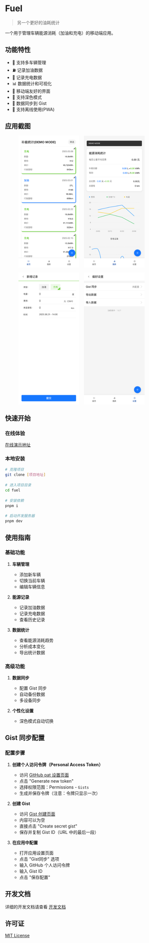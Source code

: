 # Fuel

> 另一个更好的油耗统计

一个用于管理车辆能源消耗（加油和充电）的移动端应用。

## 功能特性

- 🚗 支持多车辆管理
- ⛽ 记录加油数据
- 🔋 记录充电数据
- 📊 数据统计和可视化
- 📱 移动端友好的界面
- 🌙 支持深色模式
- 🔄 数据同步到 Gist
- 📡 支持离线使用(PWA)

## 应用截图

<div style="display: flex; flex-wrap: wrap; gap: 16px; justify-content: center; align-items: center;">
  <img src="./docs/assets/home.png" alt="历史" width="200" />
  <img src="./docs/assets/chart.png" alt="统计" width="200" />
  <img src="./docs/assets/record.png" alt="记录" width="200" />
  <img src="./docs/assets/settings.png" alt="偏好" width="200" />
</div>

## 快速开始

### 在线体验

[在线演示地址](https://fuel.deno.dev/)

### 本地安装

```bash
# 克隆项目
git clone [项目地址]

# 进入项目目录
cd fuel

# 安装依赖
pnpm i

# 启动开发服务器
pnpm dev
```

## 使用指南

### 基础功能

1. **车辆管理**
   - 添加新车辆
   - 切换当前车辆
   - 编辑车辆信息

2. **能源记录**
   - 记录加油数据
   - 记录充电数据
   - 查看历史记录

3. **数据统计**
   - 查看能源消耗趋势
   - 分析成本变化
   - 导出统计数据

### 高级功能

1. **数据同步**
   - 配置 Gist 同步
   - 自动备份数据
   - 多设备同步

2. **个性化设置**
   - 深色模式自动切换

## Gist 同步配置

### 配置步骤

1. **创建个人访问令牌（Personal Access Token）**
   - 访问 [GitHub pat 设置页面](https://github.com/settings/personal-access-tokens)
   - 点击 "Generate new token"
   - 选择权限范围：Permissions - `Gists`
   - 生成并保存令牌（注意：令牌只显示一次）

2. **创建 Gist**
   - 访问 [Gist 创建页面](https://gist.github.com)
   - 内容可以为空
   - 直接点击 "Create secret gist"
   - 保存并复制 Gist ID（URL 中的最后一段）

3. **在应用中配置**
   - 打开应用设置页面
   - 点击 "Gist同步" 选项
   - 输入 GitHub 个人访问令牌
   - 输入 Gist ID
   - 点击 "保存配置"

## 开发文档

详细的开发文档请查看 [开发文档](./docs/development.md)

## 许可证

[MIT License](LICENSE)
